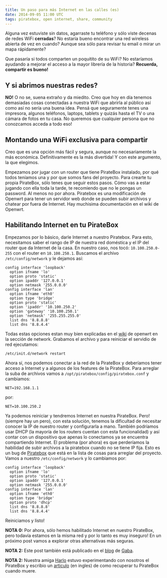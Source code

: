 ```yaml
---
title: Un paso para más Internet en las calles (es)
date: 2014-09-05 11:00 UTC
tags: piratebox, open internet, share, community
---
```


Alguna  vez estuviste sin datos, agarraste tu teléfono y sólo viste decenas de redes WiFi **cerradas**? No estaría bueno encontrar una red wireless abierta de vez en cuando? Aunque sea sólo para revisar tu email o mirar un mapa rápidamente?

Que pasaría si todos comparten un poquitito de su WiFi? No estaríamos ayudando a  mejorar el acceso a la mayor librería de la historia? **Recuerda, compartir es bueno!**

## Y si abrimos nuestras redes?
**NO!** O no se, suena extraño y da miedito. Creo que hoy en día tenemos  demasiadas cosas conectadas a nuestra WiFi que abrirla al público así como así no sería una buena idea. Pensá que seguramente tenes una impresora, algunos teléfonos, laptops, tablets y quizás hasta el TV o una cámara de fotos en tu casa. No queremos que cualquier persona que no conozcamos acceda a todo eso!

## Montando una WiFi exclusiva para compartir
Creo que es una opción más fácil y segura, aunque no necesariamente la más económica. Definitivamente es la más divertida! Y con este argumento, la que elegimos.

Empezamos por jugar con un router que tiene PirateBox instalado,  por qué todos teníamos una y por que somos fans del proyecto. Para  crearte tu propia PirateBox, sólo tenes que seguir estos pasos. Cómo vas  a estar jugando con ella toda la tarde, te recomiendo que no le pongas  un password. Al menos no por ahora.
Piratebox  es una modificación de Openwrt para tener un servidor web donde se  pueden subir archivos y chatear por fuera de Internet. Hay muchisima  documentación en el wiki de Openwrt.

## Habilitando Internet en tu PirateBox
Empezamos por lo básico, darle Internet a nuestro Piratebox. Para esto, necesitamos saber el rango de IP de nuestra red doméstica y el IP del router que da Internet de la casa.  En nuestro caso, nos tocó: `10.100.250.0-255` con el router en  `10.100.250.1`. Buscamos el archivo `/etc/config/network` y le dejamos  así:

    config interface 'loopback'
      option ifname 'lo'
      option proto 'static'
      option ipaddr '127.0.0.1'
      option netmask '255.0.0.0'
    config interface 'lan'
      option ifname 'eth0'
      option type 'bridge'
      option proto 'static'
      option 'ipaddr' '10.100.250.2'
      option 'gateway' '10.100.250.1'
      option 'netmask' '255.255.255.0'
      list dns '8.8.8.8'
      list dns '8.8.4.4'

Todas estas opciones estan muy bien explicadas en el [wiki](http://wiki.openwrt.org/doc/uci/network) de openwrt en la sección de network.
Grabamos el archivo y para reiniciar el servidio de red ejecutamos:

    /etc/init.d/network restart

Ahora  sí, nos podemos conectar a la red de la PirateBox y deberíamos tener  acceso a Internet y a algunos de los features de la PirateBox. Para arreglar la suba de archivos vamos a `/opt/piratebox/config/piratebox.conf` y cambiamos:

    NET=192.168.1.1

por:

    NET=10.100.250.2

Ya podemos reiniciar y tendremos Internet en nuestra PirateBox. Pero! (siempre hay un pero), con esta solución, tenemos la dificultad de necesitar conocer la IP de nuestro router y configurarla a mano. También podríamos usar DHCP (la mayoría de los routers cuentan con esta funcionalidad) y así contar con un dispositivo que apenas lo conectamos ya se encuentra compartiendo Internet. El problema (por ahora) es que perderíamos la habilidad de subir archivos a la piratebox cuando no se tiene IP fija. Esto es un bug de [Piratebox](https://github.com/PirateBox-Dev) que está en la lista de cosas para arreglar del proyecto.
Vamos a nuestro `/etc/config/network` y lo cambiamos por:

    config interface 'loopback'
      option ifname 'lo'
      option proto 'static'
      option ipaddr '127.0.0.1'
      option netmask '255.0.0.0'
    config interface 'lan'
      option ifname 'eth0'
      option type 'bridge'
      option proto 'dhcp'
      list dns '8.8.8.8'
      list dns '8.8.4.4'

Reiniciamos y listo!

**NOTA 0:** Por ahora, sólo hemos habilitado Internet en nuestro PirateBox, pero todavía estamos en la misma red y por lo tanto es muy inseguro! En un próximo post vamos a explorar otras alternativas más seguras.

**NOTA 2:** Este post también está publicado en el [blog](http://gaba.stayover.org/2014/09/05/229/) de [Gaba](https://twitter.com/gaba).

**NOTA 2:** Nuestra amiga [Harlo](https://twitter.com/harlo) estuvo experimentando con nosotros el PirateBox y escribio un [articulo](http://harlo.github.io/2014/09/05/how-to-unbrick-the-box.html) (en ingles) de como recuperar tu PirateBox cuando muere.
